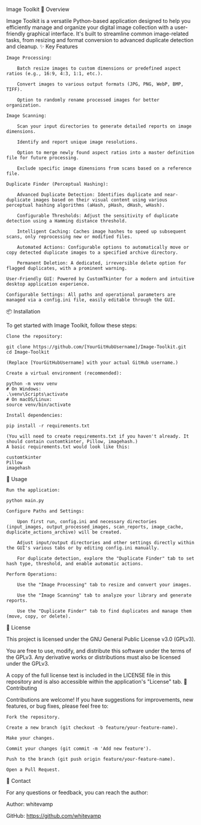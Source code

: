Image Toolkit
🚀 Overview

Image Toolkit is a versatile Python-based application designed to help you efficiently manage and organize your digital image collection with a user-friendly graphical interface. It's built to streamline common image-related tasks, from resizing and format conversion to advanced duplicate detection and cleanup.
✨ Key Features

    Image Processing:

        Batch resize images to custom dimensions or predefined aspect ratios (e.g., 16:9, 4:3, 1:1, etc.).

        Convert images to various output formats (JPG, PNG, WebP, BMP, TIFF).

        Option to randomly rename processed images for better organization.

    Image Scanning:

        Scan your input directories to generate detailed reports on image dimensions.

        Identify and report unique image resolutions.

        Option to merge newly found aspect ratios into a master definition file for future processing.

        Exclude specific image dimensions from scans based on a reference file.

    Duplicate Finder (Perceptual Hashing):

        Advanced Duplicate Detection: Identifies duplicate and near-duplicate images based on their visual content using various perceptual hashing algorithms (aHash, pHash, dHash, wHash).

        Configurable Thresholds: Adjust the sensitivity of duplicate detection using a Hamming distance threshold.

        Intelligent Caching: Caches image hashes to speed up subsequent scans, only reprocessing new or modified files.

        Automated Actions: Configurable options to automatically move or copy detected duplicate images to a specified archive directory.

        Permanent Deletion: A dedicated, irreversible delete option for flagged duplicates, with a prominent warning.

    User-Friendly GUI: Powered by CustomTkinter for a modern and intuitive desktop application experience.

    Configurable Settings: All paths and operational parameters are managed via a config.ini file, easily editable through the GUI.

📦 Installation

To get started with Image Toolkit, follow these steps:

    Clone the repository:

    git clone https://github.com/[YourGitHubUsername]/Image-Toolkit.git
    cd Image-Toolkit

    (Replace [YourGitHubUsername] with your actual GitHub username.)

    Create a virtual environment (recommended):

    python -m venv venv
    # On Windows:
    .\venv\Scripts\activate
    # On macOS/Linux:
    source venv/bin/activate

    Install dependencies:

    pip install -r requirements.txt

    (You will need to create requirements.txt if you haven't already. It should contain customtkinter, Pillow, imagehash.)
    A basic requirements.txt would look like this:

    customtkinter
    Pillow
    imagehash

🚀 Usage

    Run the application:

    python main.py

    Configure Paths and Settings:

        Upon first run, config.ini and necessary directories (input_images, output_processed_images, scan_reports, image_cache, duplicate_actions_archive) will be created.

        Adjust input/output directories and other settings directly within the GUI's various tabs or by editing config.ini manually.

        For duplicate detection, explore the "Duplicate Finder" tab to set hash type, threshold, and enable automatic actions.

    Perform Operations:

        Use the "Image Processing" tab to resize and convert your images.

        Use the "Image Scanning" tab to analyze your library and generate reports.

        Use the "Duplicate Finder" tab to find duplicates and manage them (move, copy, or delete).

📜 License

This project is licensed under the GNU General Public License v3.0 (GPLv3).

You are free to use, modify, and distribute this software under the terms of the GPLv3. Any derivative works or distributions must also be licensed under the GPLv3.

A copy of the full license text is included in the LICENSE file in this repository and is also accessible within the application's "License" tab.
🤝 Contributing

Contributions are welcome! If you have suggestions for improvements, new features, or bug fixes, please feel free to:

    Fork the repository.

    Create a new branch (git checkout -b feature/your-feature-name).

    Make your changes.

    Commit your changes (git commit -m 'Add new feature').

    Push to the branch (git push origin feature/your-feature-name).

    Open a Pull Request.

📧 Contact

For any questions or feedback, you can reach the author:

Author: whitevamp

GitHub: https://github.com/whitevamp
